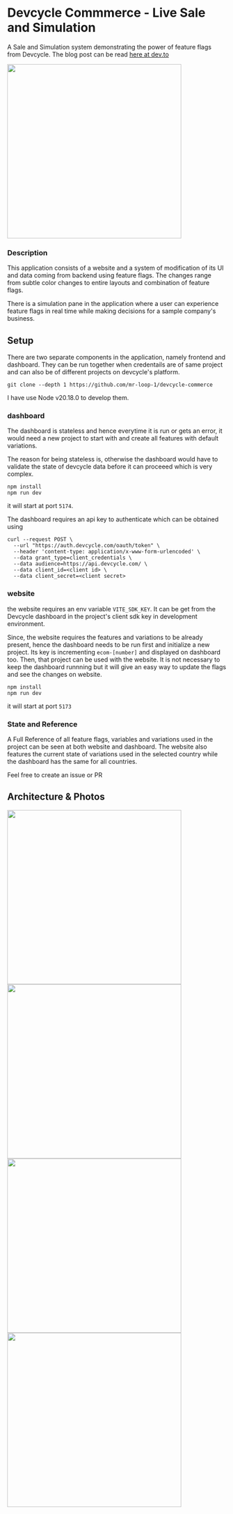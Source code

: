 # Devcycle Commmerce - Live Sale and Simulation

A Sale and Simulation system demonstrating the power of feature flags from Devcycle. The blog post can be read [here at dev.to](https://dev.to/iabdsam/devcycle-commerce-live-sale-2epg)

<img src="https://github.com/user-attachments/assets/589bc78b-5758-4b5f-aa3e-0eb564cddb40" height="400" />

### Description

This application consists of a website and a system of modification of its UI and data coming from backend using feature flags. The changes range from subtle color changes to entire layouts and combination of feature flags.

There is a simulation pane in the application where a user can experience feature flags in real time while making decisions for a sample company's business.

## Setup

There are two separate components in the application, namely frontend and dashboard. They can be run together when credentails are of same project and can also be of different projects on devcycle's platform.

```
git clone --depth 1 https://github.com/mr-loop-1/devcycle-commerce
```

I have use Node v20.18.0 to develop them.

### dashboard

The dashboard is stateless and hence everytime it is run or gets an error, it would need a new project to start with and create all features with default variations.

The reason for being stateless is, otherwise the dashboard would have to validate the state of devcycle data before it can proceeed which is very complex.

```
npm install
npm run dev
```

it will start at port `5174`.

The dashboard requires an api key to authenticate which can be obtained using

```
curl --request POST \
  --url "https://auth.devcycle.com/oauth/token" \
  --header 'content-type: application/x-www-form-urlencoded' \
  --data grant_type=client_credentials \
  --data audience=https://api.devcycle.com/ \
  --data client_id=<client id> \
  --data client_secret=<client secret>
```

### website

the website requires an env variable `VITE_SDK_KEY`. It can be get from the Devcycle dashboard in the project's client sdk key in development environment.

Since, the website requires the features and variations to be already present, hence the dashboard needs to be run first and initialize a new project. Its key is incrementing `ecom-[number]` and displayed on dashboard too. Then, that project can be used with the website. It is not necessary to keep the dashboard runnning but it will give an easy way to update the flags and see the changes on website.

```
npm install
npm run dev
```

it will start at port `5173`

### State and Reference

A Full Reference of all feature flags, variables and variations used in the project can be seen at both website and dashboard. The website also features the current state of variations used in the selected country while the dashboard has the same for all countries.

Feel free to create an issue or PR

## Architecture & Photos

<img src="https://github.com/user-attachments/assets/9bccfe04-c96e-4630-8073-d80d402bce44" height="400" />

<img src="https://github.com/user-attachments/assets/69f5650c-e801-49b6-853f-844702fdcb74" height="400" />

<img src="https://github.com/user-attachments/assets/5134d000-87d9-4905-98ae-1e092e3573ff" height="400" />

<img src="https://github.com/user-attachments/assets/b4f86aa9-0730-4070-8ce3-996409ce1609" height="400" />
